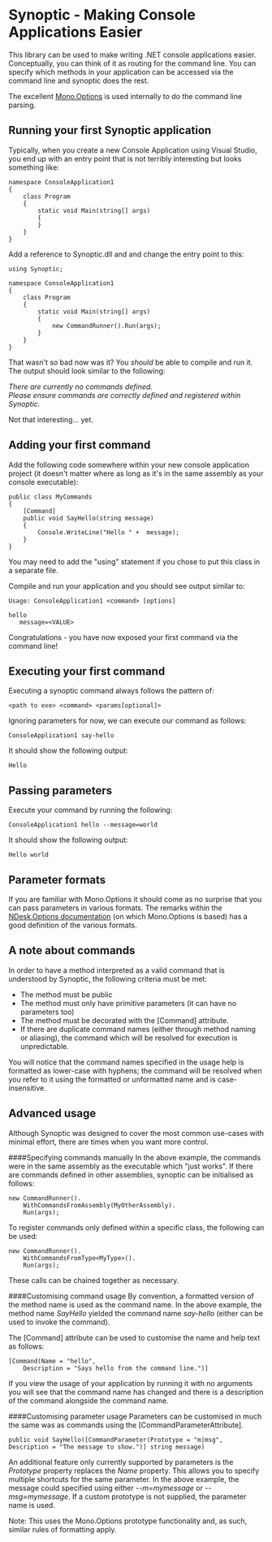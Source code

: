 

Synoptic - Making Console Applications Easier
=============================================

This library can be used to make writing .NET console applications easier. Conceptually, you can think of it as routing for the command line. You can specify which methods in your application can be accessed via the command line and synoptic does the rest.

The excellent [Mono.Options](http://mono-project.com/Main_Page) is used internally to do the command line parsing.

Running your first Synoptic application
---------------------------------------

Typically, when you create a new Console Application using Visual Studio, you end up with an entry point that is not terribly interesting but looks something like:
    
    namespace ConsoleApplication1
    {
        class Program
        {
            static void Main(string[] args)
            {
            }
        }
    }

Add a reference to Synoptic.dll and and change the entry point to this:

    using Synoptic;

    namespace ConsoleApplication1
    {
        class Program
        {
            static void Main(string[] args)
            {
                new CommandRunner().Run(args);
            }
        }
    }

That wasn't so bad now was it? You *should* be able to compile and run it. The output should look similar to the following:

*There are currently no commands defined.  
Please ensure commands are correctly defined and registered within Synoptic.*

Not that interesting... yet.

Adding your first command
-------------------------
Add the following code somewhere within your new console application project (it doesn't matter where as long as it's in the same assembly as your console executable):

    public class MyCommands
    {
        [Command]
        public void SayHello(string message)
        {
            Console.WriteLine("Hello " +  message);
        }
    }

You may need to add the "using" statement if you chose to put this class in a separate file.

Compile and run your application and you should see output similar to:

    Usage: ConsoleApplication1 <command> [options]

    hello
       message=<VALUE>

Congratulations - you have now exposed your first command via the command line!

Executing your first command
----------------------------
Executing a synoptic command always follows the pattern of:  

    <path to exe> <command> <params[optional]>

Ignoring parameters for now, we can execute our command as follows:

    ConsoleApplication1 say-hello

It should show the following output:

    Hello

Passing parameters
------------------
Execute your command by running the following:  
      
    ConsoleApplication1 hello --message=world

It should show the following output:

    Hello world

Parameter formats
-----------------
If you are familiar with Mono.Options it should come as no surprise that you can pass parameters in various formats. The remarks within the [NDesk.Options documentation](http://www.ndesk.org/doc/ndesk-options/NDesk.Options/OptionSet.html#T:NDesk.Options.OptionSet:Docs:Remarks) (on which Mono.Options is based) has a good definition of the various formats.

A note about commands
---------------------
In order to have a method interpreted as a valid command that is understood by Synoptic, the following criteria must be met:

  - The method must be public
  - The method must only have primitive parameters (it can have no parameters too) 
  - The method must be decorated with the [Command] attribute.
  - If there are duplicate command names (either through method naming or aliasing), the command which will be resolved for execution is unpredictable.

You will notice that the command names specified in the usage help is formatted as lower-case with hyphens; the command will be resolved when you refer to it using the formatted or unformatted name and is case-insensitive.

Advanced usage
--------------
Although Synoptic was designed to cover the most common use-cases with minimal effort, there are times when you want more control.

####Specifying commands manually
In the above example, the commands were in the same assembly as the executable which "just works". If there are commands defined  in other assemblies, synoptic can be initialised as follows:

    new CommandRunner().
        WithCommandsFromAssembly(MyOtherAssembly).
        Run(args);

To register commands only defined within a specific class, the following can be used:

    new CommandRunner().
        WithCommandsFromType<MyType>().
        Run(args);

These calls can be chained together as necessary.

####Customising command usage
By convention, a formatted version of the method name is used as the command name. In the above example, the method name *SayHello* yielded the command name *say-hello* (either can be used to invoke the command).

The [Command] attribute can be used to customise the name and help text as follows:

    [Command(Name = "hello", 
        Description = "Says hello from the command line.")]

If you view the usage of your application by running it with no arguments you will see that the command name has changed and there is a description of the command alongside the command name.

####Customising parameter usage
Parameters can be customised in much the same was as commands using the [CommandParameterAttribute].

    public void SayHello([CommandParameter(Prototype = "m|msg", Description = "The message to show.")] string message)

An additional feature only currently supported by parameters is the *Prototype* property replaces the *Name* property. This allows you to specify multiple shortcuts for the same parameter. In the above example, the message could specified using either *--m=mymessage* or *--msg=mymessage*. If a custom prototype is not supplied, the parameter name is used.

Note: This uses the Mono.Options prototype functionality and, as such, similar rules of formatting apply.
